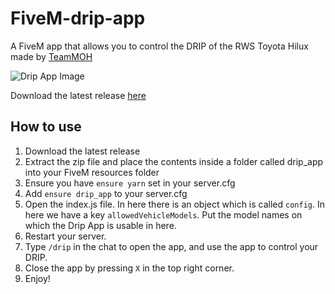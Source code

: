 # FiveM-drip-app
A FiveM app that allows you to control the DRIP of the RWS Toyota Hilux made by [TeamMOH](https://discord.com/invite/9FamjGY6mM)

![Drip App Image](https://cdn.discordapp.com/attachments/704963620643274752/1175143169176911892/Screenshot_2023-11-17_at_19.38.59.png?ex=656a285c&is=6557b35c&hm=67a7318f94f6d7c0c98ed94a627faa277dae56e8ddbd2ca447c7b533fcbb7c51&)

Download the latest release [here](https://github.com/JustinRijsdijk/FiveM-drip-app/releases/tag/latest)

## How to use
1. Download the latest release
2. Extract the zip file and place the contents inside a folder called drip_app into your FiveM resources folder
3. Ensure you have `ensure yarn` set in your server.cfg
4. Add `ensure drip_app` to your server.cfg
5. Open the index.js file. In here there is an object which is called `config`. In here we have a key `allowedVehicleModels`. Put the model names on which the Drip App is usable in here.
6. Restart your server.
7. Type `/drip` in the chat to open the app, and use the app to control your DRIP.
8. Close the app by pressing `X` in the top right corner.
8. Enjoy!
```
